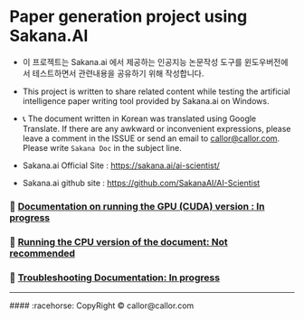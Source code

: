# Paper generation project using Sakana.AI

- 이 프로젝트는 Sakana.ai 에서 제공하는 인공지능 논문작성 도구를 윈도우버전에서 테스트하면서 관련내용을 공유하기 위해 작성합니다.
- This project is written to share related content while testing the artificial intelligence paper writing tool provided by Sakana.ai on Windows.

- :telephone_receiver: The document written in Korean was translated using Google Translate. If there are any awkward or inconvenient expressions, please leave a comment in the ISSUE or send an email to callor@callor.com. Please write `Sakana Doc` in the subject line.

- Sakana.ai Official Site : https://sakana.ai/ai-scientist/

- Sakana.ai github site : https://github.com/SakanaAI/AI-Scientist

### :crystal_ball: [Documentation on running the GPU (CUDA) version : In progress](./GPU.md)

### :dolphin: [Running the CPU version of the document: Not recommended](./CPU.md)

### :water_buffalo: [Troubleshooting Documentation: In progress](./error.md)

<hr/>
#### :racehorse: CopyRight &copy; callor@callor.com
